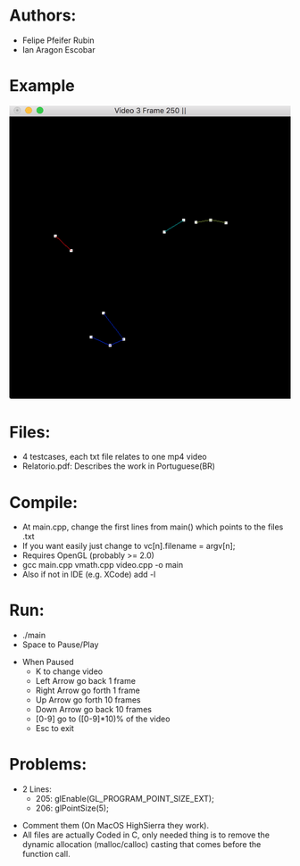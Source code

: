 # Authors:
- Felipe Pfeifer Rubin
- Ian Aragon Escobar

# Example

<img src="/Images/Br1.png" alt="Example" size=/>

# Files:
- 4 testcases, each txt file relates to one mp4 video
- Relatorio.pdf: Describes the work in Portuguese(BR)

# Compile:
- At main.cpp, change the first lines from main() which points to the files .txt
- If you want easily just change to vc[n].filename = argv[n];
- Requires OpenGL (probably >= 2.0)
- gcc  main.cpp vmath.cpp video.cpp -o main 
- Also if not in IDE (e.g. XCode) add -l<library>

# Run:
- ./main
- Space to Pause/Play
* When Paused
	* K to change video
	* Left Arrow go back 1 frame
	* Right Arrow go forth 1 frame
	* Up Arrow go forth 10 frames
	* Down Arrow go back 10 frames
	* [0-9] go to ([0-9]*10)% of the video
	* Esc to exit

# Problems:
* 2 Lines: 
	* 205: glEnable(GL_PROGRAM_POINT_SIZE_EXT);
	* 206: glPointSize(5);
- Comment them (On MacOS HighSierra they work).
- All files are actually Coded in C, only needed thing is to remove the dynamic allocation (malloc/calloc) casting that comes before the function call.
